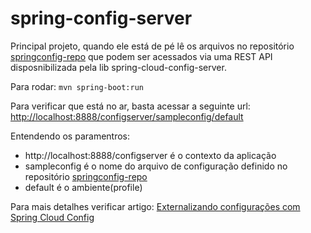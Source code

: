 # spring-config-server

Principal projeto, quando ele está de pé lê os arquivos no repositório [springconfig-repo](https://github.com/cezbatistao/springconfig-repo) que podem ser acessados via uma REST API disposnibilizada pela lib spring-cloud-config-server.

Para rodar:
`
mvn spring-boot:run
`

Para verificar que está no ar, basta acessar a seguinte url: [http://localhost:8888/configserver/sampleconfig/default](http://localhost:8888/configserver/sampleconfig/default)

Entendendo os paramentros:
* http://localhost:8888/configserver é o contexto da aplicação
* sampleconfig é o nome do arquivo de configuração definido no repositório [springconfig-repo](https://github.com/cezbatistao/springconfig-repo)
* default é o ambiente(profile)

Para mais detalhes verificar artigo: [Externalizando configurações com Spring Cloud Config](https://cezbatistao.wordpress.com/2016/05/18/externalizando-configuracoes-com-spring-cloud/)
